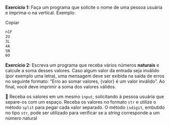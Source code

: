 **Exercício 1:** Faça um programa que solicite o nome de uma pessoa usuária e imprima-o na vertical. Exemplo:

Copiar

```bash
n1F
2U
3L
4A
5N
6O
```

**Exercício 2:** Escreva um programa que receba vários números **naturais** e calcule a soma desses valores. Caso algum valor da entrada seja inválido (por exemplo uma letra), uma mensagem deve ser exibida na saída de erros no seguinte formato: “Erro ao somar valores, {valor} é um valor inválido”. Ao final, você deve imprimir a soma dos valores válidos.

🦜 Receba os valores em um mesmo `input`, solicitando à pessoa usuária que separe-os com um espaço. Receba os valores no formato `str` e utilize o método `split` para pegar cada valor separado. O método `isdigit`, embutido no tipo `str`, pode ser utilizado para verificar se a *string* corresponde a um número natural
